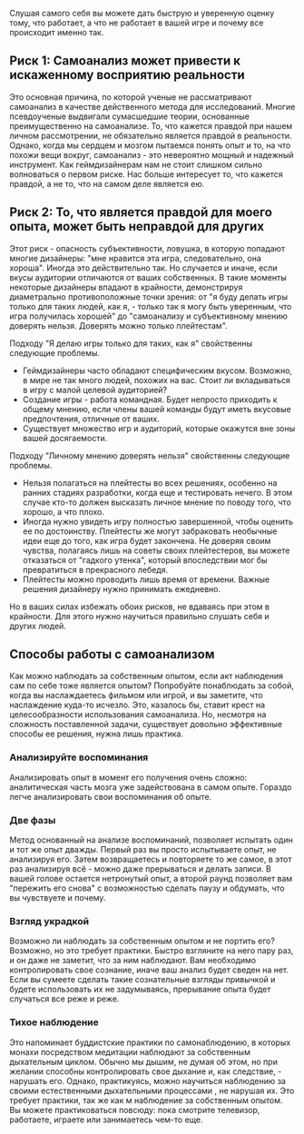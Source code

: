 Слушая самого себя вы можете дать быструю и уверенную оценку тому, что работает, а что не работает в вашей игре и почему все происходит именно так.

## Риск 1: Самоанализ может привести к искаженному восприятию реальности

Это основная причина, по которой ученые не рассматривают самоанализ в качестве действенного метода для исследований. Многие псевдоученые выдвигали сумасшедшие теории, основанные преимущественно на самоанализе. То, что кажется правдой при нашем личном рассмотрении, не обязательно является правдой в реальности.
Однако, когда мы сердцем и мозгом пытаемся понять опыт и то, на что похожи вещи вокруг, самоанализ - это невероятно мощный и надежный инструмент. Как геймдизайнерам нам не стоит слишком сильно волноваться о первом риске. Нас больше интересует то, что кажется правдой, а не то, что на самом деле является ею.
## Риск 2: То, что является правдой для моего опыта, может быть неправдой для других
Этот риск - опасность субъективности, ловушка, в которую попадают многие дизайнеры: "мне нравится эта игра, следовательно, она хороша". Иногда это действительно так. Но случается и иначе, если вкусы аудитории отличаются от ваших собственных. В такие моменты некоторые дизайнеры впадают в крайности, демонстрируя диаметрально противоположные точки зрения: от "я буду делать игры только для таких людей, как я, - только так я могу быть уверенным, что игра получилась хорошей" до "самоанализу и субъективному мнению доверять нельзя. Доверять можно только плейтестам".

Подходу "Я делаю игры только для таких, как я" свойственны следующие проблемы.
- Геймдизайнеры часто обладают специфическим вкусом. Возможно, в мире не так много людей, похожих на вас. Стоит ли вкладываться в игру с малой целевой аудиторией?
- Создание игры - работа командная. Будет непросто приходить к общему мнению, если члены вашей команды будут иметь вкусовые предпочтения, отличные от ваших.
- Существует множество игр и аудиторий, которые окажутся вне зоны вашей досягаемости.

Подходу "Личному мнению доверять нельзя" свойственны следующие проблемы.
- Нельзя полагаться на плейтесты во всех решениях, особенно на ранних стадиях разработки, когда еще и тестировать нечего. В этом случае кто-то должен высказать личное мнение по поводу того, что хорошо, а что плохо.
- Иногда нужно увидеть игру полностью завершенной, чтобы оценить ее по достоинству. Плейтесты же могут забраковать необычные идеи еще до того, как игра будет закончена. Не доверяя своим чувства, полагаясь лишь на советы своих плейтестеров, вы можете отказаться от "гадкого утенка", который впоследствии мог бы превратиться в прекрасного лебедя.
- Плейтесты можно проводить лишь время от времени. Важные решения дизайнеру нужно принимать ежедневно.

Но в ваших силах избежать обоих рисков, не вдаваясь при этом в крайности. Для этого нужно научиться правильно слушать себя и других людей.

## Способы работы с самоанализом
Как можно наблюдать за собственным опытом, если акт наблюдения сам по себе тоже является опытом? Попробуйте понаблюдать за собой, когда вы наслаждаетесь фильмом или игрой, и вы заметите, что наслаждение куда-то исчезло. Это, казалось бы, ставит крест на целесообразности использования самоанализа. Но, несмотря на сложность поставленной задачи, существует довольно эффективные способы ее решения, нужна лишь практика.

### Анализируйте воспоминания
Анализировать опыт в момент его получения очень сложно: аналитическая часть мозга уже задействована в самом опыте. Гораздо легче анализировать свои воспоминания об опыте.
### Две фазы
Метод основанный на анализе воспоминаний, позволяет испытать один и тот же опыт дважды. Первый раз вы просто испытываете опыт, не анализируя его. Затем возвращаетесь и повторяете то же самое, в этот раз анализируя всё - можно даже прерываться и делать записи. В вашей голове остается нетронутый опыт, а второй раунд позволяет вам "пережить его снова" с возможностью сделать паузу и обдумать, что вы чувствуете и почему.
### Взгляд украдкой
Возможно ли наблюдать за собственным опытом и не портить его? Возможно, но это требует практики. Быстро взгляните на него пару раз, и он даже не заметит, что за ним наблюдают. Вам необходимо контролировать свое сознание, иначе ваш анализ будет сведен на нет. Если вы сумеете сделать такие сознательные взгляды привычкой и будете использовать их не задумываясь, прерывание опыта будет случаться все реже и реже.
### Тихое наблюдение
Это напоминает буддистские практики по самонаблюдению, в которых монахи посредством медитации наблюдают за собственным дыхательным циклом. Обычно мы дышим, не думая об этом, но при желании способны контролировать свое дыхание и, как следствие, - нарушать его. Однако, практикуясь, можно научиться наблюдению за своими естественными дыхательными процессами , не нарушая их. Это требует практики, так же как м наблюдение за собственным опытом. Вы можете практиковаться повсюду: пока смотрите телевизор, работаете, играете или занимаетесь чем-то еще.
